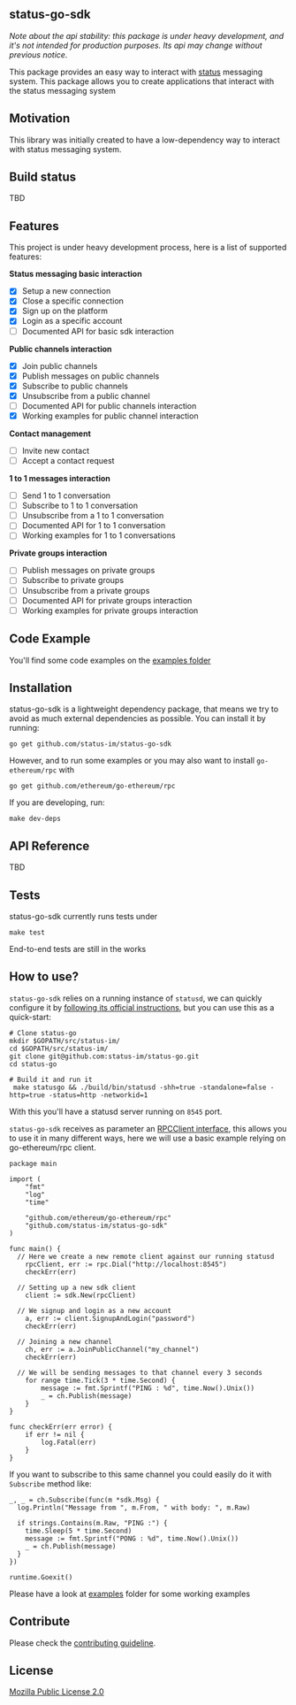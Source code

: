 ## status-go-sdk

*Note about the api stability: this package is under heavy development, and it's not intended for production purposes. Its api may change without previous notice.*

This package provides an easy way to interact with [status](https://status.im) messaging system.
This package allows you to create applications that interact with the status messaging system

## Motivation
This library was initially created to have a low-dependency way to interact with status messaging system.

## Build status

TBD

## Features
This project is under heavy development process, here is a list of supported features:

**Status messaging basic interaction**
- [x] Setup a new connection
- [x] Close a specific connection
- [x] Sign up on the platform
- [x] Login as a specific account
- [ ] Documented API for basic sdk interaction

**Public channels interaction**
- [x] Join public channels
- [x] Publish messages on public channels
- [x] Subscribe to public channels
- [x] Unsubscribe from a public channel
- [ ] Documented API for public channels interaction
- [x] Working examples for public channel interaction

**Contact management**
- [ ] Invite new contact
- [ ] Accept a contact request

**1 to 1 messages interaction**
- [ ] Send 1 to 1 conversation
- [ ] Subscribe to 1 to 1 conversation
- [ ] Unsubscribe from a 1 to 1 conversation
- [ ] Documented API for 1 to 1 conversation
- [ ] Working examples for 1 to 1 conversations

**Private groups interaction**
- [ ] Publish messages on private groups
- [ ] Subscribe to private groups
- [ ] Unsubscribe from a private groups
- [ ] Documented API for private groups interaction
- [ ] Working examples for private groups interaction

## Code Example
You'll find some code examples on the [examples folder](/examples)

## Installation
status-go-sdk is a lightweight dependency package, that means we try to avoid as much external dependencies as possible. You can install it by running:
```
go get github.com/status-im/status-go-sdk
```
However, and to run some examples or  you may also want to install `go-ethereum/rpc` with
```
go get github.com/ethereum/go-ethereum/rpc
```
If you are developing, run:
```
make dev-deps
```

## API Reference
TBD

## Tests
status-go-sdk currently runs tests under
```
make test
```
End-to-end tests are still in the works

## How to use?
`status-go-sdk` relies on a running instance of `statusd`, we can quickly configure it by [following its official instructions](https://github.com/status-im/status-go#build), but you can use this as a quick-start:

```
# Clone status-go
mkdir $GOPATH/src/status-im/
cd $GOPATH/src/status-im/
git clone git@github.com:status-im/status-go.git
cd status-go

# Build it and run it
 make statusgo && ./build/bin/statusd -shh=true -standalone=false -http=true -status=http -networkid=1
```

With this you'll have a statusd server running on `8545` port.

`status-go-sdk` receives as parameter an [RPCClient interface](https://github.com/status-im/status-go-sdk/blob/master/sdk.go#L7), this allows you to use it in many different ways, here we will use a basic example relying on go-ethereum/rpc client.

```
package main

import (
	"fmt"
	"log"
	"time"

	"github.com/ethereum/go-ethereum/rpc"
	"github.com/status-im/status-go-sdk"
)

func main() {
  // Here we create a new remote client against our running statusd
	rpcClient, err := rpc.Dial("http://localhost:8545")
	checkErr(err)

  // Setting up a new sdk client
	client := sdk.New(rpcClient)

  // We signup and login as a new account
	a, err := client.SignupAndLogin("password")
	checkErr(err)

  // Joining a new channel
	ch, err := a.JoinPublicChannel("my_channel")
	checkErr(err)

  // We will be sending messages to that channel every 3 seconds
	for range time.Tick(3 * time.Second) {
		message := fmt.Sprintf("PING : %d", time.Now().Unix())
		_ = ch.Publish(message)
	}
}

func checkErr(err error) {
	if err != nil {
		log.Fatal(err)
	}
}
```

If you want to subscribe to this same channel you could easily do it with `Subscribe` method like:
```
_, _ = ch.Subscribe(func(m *sdk.Msg) {
  log.Println("Message from ", m.From, " with body: ", m.Raw)

  if strings.Contains(m.Raw, "PING :") {
    time.Sleep(5 * time.Second)
    message := fmt.Sprintf("PONG : %d", time.Now().Unix())
    _ = ch.Publish(message)
  }
})

runtime.Goexit()
```

Please have a look at [examples](examples) folder for some working examples

## Contribute

Please check the [contributing guideline](CONTRIBUTING.md).

## License
[Mozilla Public License 2.0](https://github.com/status-im/status-go/blob/develop/LICENSE.md)
